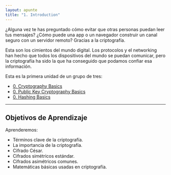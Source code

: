 ```yaml
---
layout: apunte
title: "1. Introduction"
---
```


¿Alguna vez te has preguntado cómo evitar que otras personas puedan leer tus mensajes? ¿Cómo puede una app o un navegador construir un canal seguro con un servidor remoto? Gracias a la criptografía.

Esta son los cimientos del mundo digital. Los protocolos y el networking han hecho que todos los dispositivos del mundo se puedan comunicar, pero la criptografía ha sido la que ha conseguido que podamos confiar esa información.

Esta es la primera unidad de un grupo de tres:

- [0. Cryptography Basics](/apuntes/thm/2-cyber-security-101/6-cryptography/1-cryptography-basics/0-cryptography-basics/)
- [0. Public Key Cryptography Basics](/apuntes/thm/2-cyber-security-101/6-cryptography/2-public-key-cryptography-basics/0-public-key-cryptography-basics/)
- [0. Hashing Basics](/apuntes/thm/2-cyber-security-101/6-cryptography/3-hashing-basics/0-hashing-basics/)

----------
<h2>Objetivos de Aprendizaje</h2>
Aprenderemos:

- Términos clave de la criptografía.
- La importancia de la criptografía.
- Cifrado César.
- Cifrados simétricos estándar.
- Cifrados asimétricos comunes.
- Matemáticas básicas usadas en criptografía.


